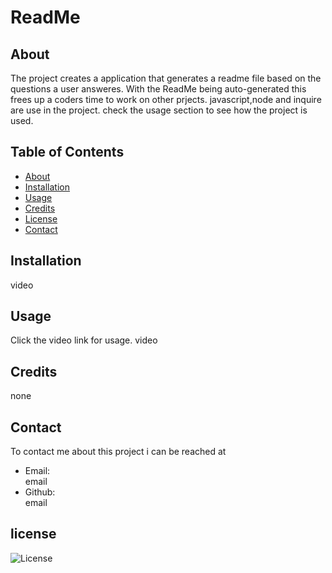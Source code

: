 
 # ReadMe

  
 ## About
 The project creates a application that generates a readme file based on the questions a user answeres. With the ReadMe being auto-generated this frees up a coders time to work on other prjects. javascript,node and inquire are use in the project. check the usage section to see how the project is used.  



 ## Table of Contents
 * [About](#about)
 * [Installation](#installation)
 * [Usage](#usage)
 * [Credits](#credits)
 * [License](#license)
 * [Contact](#contact)



 ## Installation
 video



 ## Usage
 Click the video link for usage. 
 video



 ## Credits
 none



 ## Contact
 To contact me about this project i can be reached at
 * Email:   
 email
 * Github:   
 email




 ## license
 ![License](https://img.shields.io/badge/License-MIT-blue.svg)



